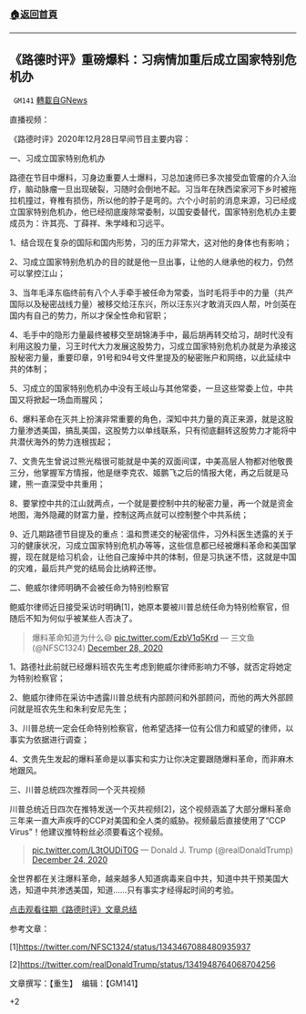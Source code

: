 ###  [:house:返回首頁](https://github.com/ourhimalayas/txt)
---

## 《路德时评》重磅爆料：习病情加重后成立国家特别危机办
` GM141` [轉載自GNews](https://gnews.org/zh-hans/692904/)

直播视频：



《路德时评》2020年12月28日早间节目主要内容：

一、习成立国家特别危机办

路德在节目中爆料，习身边重要人士爆料，习总加速师已多次接受血管瘤的介入治疗，脑动脉瘤一旦出现破裂，习随时会倒地不起。习当年在陕西梁家河下乡时被拖拉机撞过，脊椎有损伤，所以他的脖子是弯的。六个小时前的消息来源，习已经成立国家特别危机办，他已经彻底废除常委制，以国安委替代，国家特别危机办主要成员为：许其亮、丁薛祥、朱学峰和习远平。

1、结合现在复杂的国际和国内形势，习的压力非常大，这对他的身体也有影响；

2、习成立国家特别危机办的目的就是他一旦出事，让他的人继承他的权力，仍然可以掌控江山；

3、当年毛泽东临终前有八个人手牵手被任命为常委，当时毛将手中的力量（共产国际以及秘密战线力量）被移交给汪东兴，所以汪东兴才敢消灭四人帮，叶剑英在国内有自己的势力，所以才保全性命和官职；

4、毛手中的隐形力量最终被移交至胡锦涛手中，最后胡再转交给习，胡时代没有利用这股力量，习王时代大力发展这股势力，习成立国家特别危机办就是为承接这股秘密力量，重要印章，91号和94号文件里提及的秘密账户和网络，以此延续中共的体制；

5、习成立的国家特别危机办中没有王岐山与其他常委，一旦这些常委上位，中共国又将掀起一场血雨腥风；

6、爆料革命在灭共上扮演非常重要的角色，深知中共力量的真正来源，就是这股力量渗透美国，搞乱美国，这股势力以单线联系，只有彻底翻转这股势力才能将中共潜伏海外的势力连根拔起；

7、文贵先生曾说过熊光楷很可能就是中美的双面间谍，中美高层人物都对他敬畏三分，他掌握军方情报，他是继李克农、姬鹏飞之后的情报大佬，再之后就是马建，熊一直深受中共重用；

8、要掌控中共的江山就两点，一个就是要控制中共的秘密力量，再一个就是资金地图，海外隐藏的财富力量，控制这两点就可以控制整个中共系统；

9、近几期路德节目提及的重点：温和贾递交的秘密信件，习外科医生透露的关于习的健康状况，习成立国家特别危机办等等，这些信息都已经被爆料革命和美国掌握，现在就是给习机会，让他自己废掉中共的体制，但是习执迷不悟，这就是中国的灾难，最后共产党的结局会比纳粹还惨。

二、鲍威尔律师明确不会被任命为特别检察官

鲍威尔律师近日接受采访时明确[1]，她原本要被川普总统任命为特别检察官，但随后不知为何似乎被某些人否决了。



> 爆料革命知道为什么😄 [pic.twitter.com/EzbV1q5Krd](https://t.co/EzbV1q5Krd)
> — 三文鱼 (@NFSC1324) [December 28, 2020](https://twitter.com/NFSC1324/status/1343467088480935937?ref_src=twsrc%5Etfw)



1、路德社此前就已经爆料班农先生考虑到鲍威尔律师影响力不够，就否定将她定为特别检察官；

2、鲍威尔律师在采访中透露川普总统有内部顾问和外部顾问，而他的两大外部顾问就是班农先生和朱利安尼先生；

3、川普总统一定会任命特别检察官，他希望选择一位有公信力和威望的律师，以事实为依据进行调查；

4、文贵先生发起的爆料革命是以事实和实力让你决定要跟随爆料革命，而非麻木地跟风。

三、川普总统四次推荐同一个灭共视频

川普总统近日四次在推特发送一个灭共视频[2]，这个视频涵盖了大部分爆料革命三年来一直大声疾呼的CCP对美国和全人类的威胁。视频最后直接使用了“CCP Virus”！他建议推特粉丝必须要看这个视频。



> [pic.twitter.com/L3tOUDiT0G](https://t.co/L3tOUDiT0G)
> — Donald J. Trump (@realDonaldTrump) [December 24, 2020](https://twitter.com/realDonaldTrump/status/1341948764068704256?ref_src=twsrc%5Etfw)



全世界都在关注爆料革命，越来越多人知道病毒来自中共，知道中共干预美国大选，知道中共渗透美国，知道……只有事实才经得起时间的考验。

[点击观看往期《路德时评》文章总结](https://gnews.org/zh-hans/author/harmony/)

参考文章：

[1]https://twitter.com/NFSC1324/status/1343467088480935937

[2]https://twitter.com/realDonaldTrump/status/1341948764068704256



文章撰写：【重生】  编辑：【GM141】

+2
